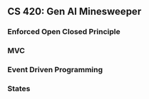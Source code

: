 ## CS 420: Gen AI Minesweeper

### Enforced Open Closed Principle

### MVC

### Event Driven Programming

### States